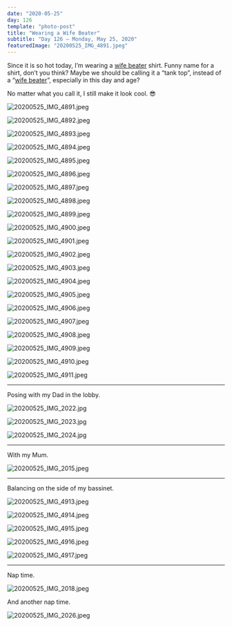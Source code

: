 ```yaml
---
date: "2020-05-25"
day: 126
template: "photo-post"
title: "Wearing a Wife Beater"
subtitle: "Day 126 – Monday, May 25, 2020"
featuredImage: "20200525_IMG_4891.jpeg"
---
```


Since it is so hot today, I’m wearing a <a href="https://www.dictionary.com/e/take-off-wife-beater-put-tank/">wife beater</a> shirt. Funny name for a shirt, don’t you think? Maybe we should be calling it a “tank top”, instead of a “<a href="https://www.nytimes.com/2018/05/25/opinion/are-we-really-still-calling-this-shirt-a-wife-beater.html">wife beater</a>”, especially in this day and age?

No matter what you call it, I still make it look cool. 😎

![20200525_IMG_4891.jpeg](20200525_IMG_4891.jpeg)

![20200525_IMG_4892.jpeg](20200525_IMG_4892.jpeg)

![20200525_IMG_4893.jpeg](20200525_IMG_4893.jpeg)

![20200525_IMG_4894.jpeg](20200525_IMG_4894.jpeg)

![20200525_IMG_4895.jpeg](20200525_IMG_4895.jpeg)

![20200525_IMG_4896.jpeg](20200525_IMG_4896.jpeg)

![20200525_IMG_4897.jpeg](20200525_IMG_4897.jpeg)

![20200525_IMG_4898.jpeg](20200525_IMG_4898.jpeg)

![20200525_IMG_4899.jpeg](20200525_IMG_4899.jpeg)

![20200525_IMG_4900.jpeg](20200525_IMG_4900.jpeg)

![20200525_IMG_4901.jpeg](20200525_IMG_4901.jpeg)

![20200525_IMG_4902.jpeg](20200525_IMG_4902.jpeg)

![20200525_IMG_4903.jpeg](20200525_IMG_4903.jpeg)

![20200525_IMG_4904.jpeg](20200525_IMG_4904.jpeg)

![20200525_IMG_4905.jpeg](20200525_IMG_4905.jpeg)

![20200525_IMG_4906.jpeg](20200525_IMG_4906.jpeg)

![20200525_IMG_4907.jpeg](20200525_IMG_4907.jpeg)

![20200525_IMG_4908.jpeg](20200525_IMG_4908.jpeg)

![20200525_IMG_4909.jpeg](20200525_IMG_4909.jpeg)

![20200525_IMG_4910.jpeg](20200525_IMG_4910.jpeg)

![20200525_IMG_4911.jpeg](20200525_IMG_4911.jpeg)

<hr />

Posing with my Dad in the lobby.

![20200525_IMG_2022.jpg](20200525_IMG_2022.jpg)

![20200525_IMG_2023.jpg](20200525_IMG_2023.jpg)

![20200525_IMG_2024.jpg](20200525_IMG_2024.jpg)

<hr />

With my Mum.

![20200525_IMG_2015.jpeg](20200525_IMG_2015.jpeg)

<hr />

Balancing on the side of my bassinet.

![20200525_IMG_4913.jpeg](20200525_IMG_4913.jpeg)

![20200525_IMG_4914.jpeg](20200525_IMG_4914.jpeg)

![20200525_IMG_4915.jpeg](20200525_IMG_4915.jpeg)

![20200525_IMG_4916.jpeg](20200525_IMG_4916.jpeg)

![20200525_IMG_4917.jpeg](20200525_IMG_4917.jpeg)

<hr />

Nap time.

![20200525_IMG_2018.jpeg](20200525_IMG_2018.jpeg)

And another nap time.

![20200525_IMG_2026.jpeg](20200525_IMG_2026.jpeg)
